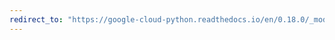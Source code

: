 ```yaml
---
redirect_to: "https://google-cloud-python.readthedocs.io/en/0.18.0/_modules/gcloud/pubsub/topic.html"
---
```

